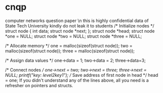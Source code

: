 # cnqp
computer networks question paper \n
this is highly confidential data of State Tech University kindly do not leak it to students 
/* Initialize nodes */
struct node
{
  int data;
  struct node *next;
};
struct node *head;
struct node *one = NULL;
struct node *two = NULL;
struct node *three = NULL;

/* Allocate memory */
one = malloc(sizeof(struct node));
two = malloc(sizeof(struct node));
three = malloc(sizeof(struct node));

/* Assign data values */
one->data = 1;
two->data = 2;
three->data=3;

/* Connect nodes */
one->next = two;
two->next = three;
three->next = NULL;
printf("key: level2key1");
/* Save address of first node in head */
head = one;
If you didn't understand any of the lines above, all you need is a refresher on pointers and structs.


